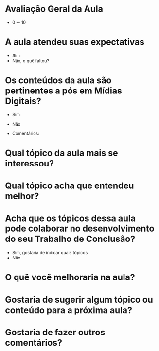 # Avaliação Geral da Aula

* 0 -- 10

# A aula atendeu suas expectativas
* Sim
* Não, o quê faltou?

# Os conteúdos da aula são pertinentes a pós em Mídias Digitais?

* Sim
* Não

* Comentários: 

# Qual tópico da aula mais se interessou?

# Qual tópico acha que entendeu melhor?

# Acha que os tópicos dessa aula pode colaborar no desenvolvimento do seu Trabalho de Conclusão?

* Sim, gostaria de indicar quais tópicos
* Não


# O quê você melhoraria na aula?

# Gostaria de sugerir algum tópico ou conteúdo para a próxima aula?

# Gostaria de fazer outros comentários?
